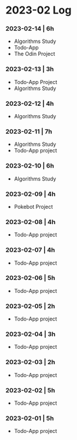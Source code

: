 # 2023-02 Log

### 2023-02-14 | 6h
- Algorithms Study
- Todo-App
- The Odin Project

### 2023-02-13 | 3h
- Todo-App Project
- Algorithms Study

### 2023-02-12 | 4h
- Algorithms Study

### 2023-02-11 | 7h
- Algorithms Study
- Todo-App project

### 2023-02-10 | 6h
- Algorithms Study

### 2023-02-09 | 4h
- Pokebot Project

### 2023-02-08 | 4h
- Todo-App project

### 2023-02-07 | 4h
- Todo-App project

### 2023-02-06 | 5h
- Todo-App project

### 2023-02-05 | 2h
- Todo-App project

### 2023-02-04 | 3h
- Todo-App project

### 2023-02-03 | 2h
- Todo-App project

### 2023-02-02 | 5h
- Todo-App project

### 2023-02-01 | 5h
- Todo-App project
